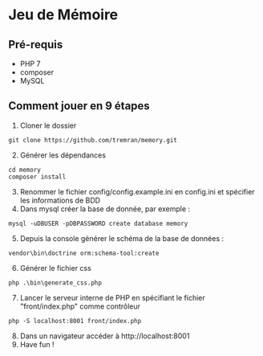 # Jeu de Mémoire

## Pré-requis

* PHP 7
* composer
* MySQL


## Comment jouer en 9 étapes

1. Cloner le dossier
```
git clone https://github.com/tremran/memory.git
```
2. Générer les dépendances
```
cd memory
composer install
```
3. Renommer le fichier config/config.example.ini en config.ini et spécifier les informations de BDD
4. Dans mysql créer la base de donnée, par exemple :
```
mysql -uDBUSER -pDBPASSWORD create database memory
```
5. Depuis la console générer le schéma de la base de données :
```
vendor\bin\doctrine orm:schema-tool:create
```
6. Générer le fichier css
```
php .\bin\generate_css.php
```
7. Lancer le serveur interne de PHP en spécifiant le fichier "front/index.php" comme contrôleur
```
php -S localhost:8001 front/index.php
```
8. Dans un navigateur accéder à http://localhost:8001
9. Have fun !